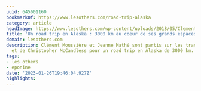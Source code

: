 ```yaml
---
uuid: 645601160
bookmarkOf: https://www.lesothers.com/road-trip-alaska
category: article
headImage: https://www.lesothers.com/wp-content/uploads/2018/05/Clement-Jeanne-Alaska-Les-OthersAK-0008.jpg
title: 'Un road trip en Alaska : 3000 km au coeur de ses grands espaces'
domain: lesothers.com
description: Clément Moussière et Jeanne Mathé sont partis sur les traces des pionniers
  et de Christopher McCandless pour un road trip en Alaska de 3000 km.
tags:
- les others
- eponine
date: '2023-01-26T19:46:04.927Z'
highlights: 
---
```



